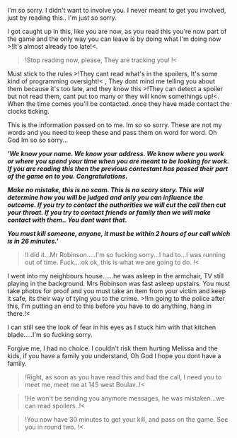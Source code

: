 

I'm so sorry. I didn't want to involve you. I never meant to get you involved, just by reading this.. I'm just so sorry.


I got caught up in this, like you are now, as you read this you're now part of the game and the only way you can leave is by doing what I'm doing now >!It's almost already too late!<.

>!Stop reading now, please, They are tracking you! !<


Must stick to the rules >!They cant read what's in the spoilers, It's some kind of programming oversight!< , They dont mind me telling you about them because it's too late, and they know this >!They can detect a spoiler but not read them, cant put too many or they will know somethings up!<. When the time comes you'll be contacted..once they have made contact the clocks ticking.


This is the information passed on to me. Im so so sorry. These are not my words and you need to keep these and pass them on word for word. Oh God Im so so sorry...

***'We know your name. We know your address. We know where you work or where you spend your time when you are meant to be looking for work. If you are reading this then the previous contestant has passed their part of the game on to you. Congratulations.***

***Make no mistake, this is no scam. This is no scary story. This will determine how you will be judged and only you can influence the outcome. If you try to contact the authorities we will cut the call then cut your throat. If you try to contact friends or family then we will make contact with them.. You dont want that.***

***You must kill someone, anyone, it must be within 2 hours of our call which is in 26 minutes.'***


>!I did it...Mr Robinson.....I'm so fucking sorry...I had to...I was running out of time. Fuck....ok ok, this is what we are going to do. !<

I went into my neighbours house......he was asleep in the armchair, TV still playing in the background. Mrs Robinson was fast asleep upstairs. You must take photos for proof and you must take an item from your victim and keep it safe, its their way of tying you to the crime. >!Im going to the police after this, I'm putting an end to this before you have to do anything, hang in there.!<


I can still see the look of fear in his eyes as I stuck him with that kitchen blade.....I'm so fucking sorry.


Forgive me, I had no choice. I couldn't risk them hurting Melissa and the kids, if you have a family you understand, Oh God I hope you dont have a family.

>!Right, as soon as you have read this and had the call, I need you to meet me, meet me at 145 west Boulav..!<


>!He won't be sending you anymore messages, he was mistaken...we can read spoilers..!<


>!You now have 30 minutes to get your kill, and pass on the game. See you in round two. !<
